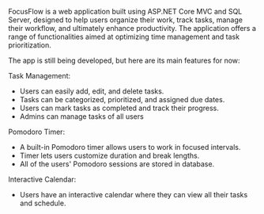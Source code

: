 FocusFlow is a web application built using ASP.NET Core MVC and SQL Server, designed to help users organize their work, track tasks, manage their workflow, and ultimately enhance productivity. The application offers a range of functionalities aimed at optimizing time management and task prioritization.

The app is still being developed, but here are its main features for now:

Task Management:

- Users can easily add, edit, and delete tasks.
- Tasks can be categorized, prioritized, and assigned due dates.
- Users can mark tasks as completed and track their progress.
- Admins can manage tasks of all users

Pomodoro Timer:

- A built-in Pomodoro timer allows users to work in focused intervals.
- Timer lets users customize duration and break lengths.
- All of the users' Pomodoro sessions are stored in database.

Interactive Calendar:

- Users have an interactive calendar where they can view all their tasks and schedule.


